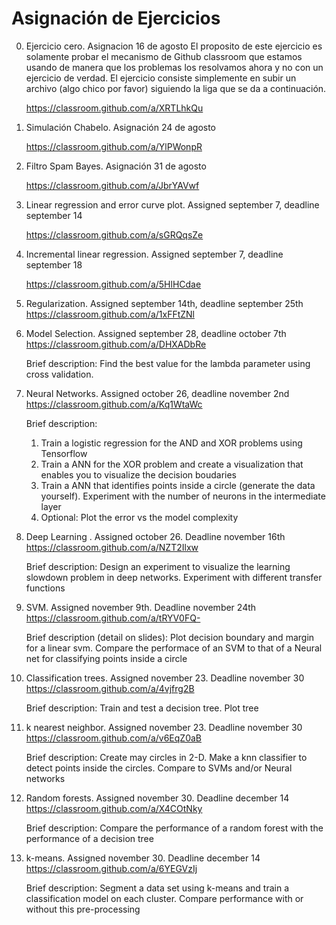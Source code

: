 # Asignación de Ejercicios

0. Ejercicio cero. Asignacion 16 de agosto
El proposito de este ejercicio es solamente probar el mecanismo de Github classroom que estamos usando de manera que los problemas los resolvamos ahora y no con un ejercicio de verdad.
  El ejercicio consiste simplemente en subir un archivo (algo chico por favor) siguiendo la liga que se da a continuación.

    https://classroom.github.com/a/XRTLhkQu


1. Simulación Chabelo. Asignación 24 de agosto

    https://classroom.github.com/a/YlPWonpR

2. Filtro Spam Bayes. Asignación 31 de agosto

    https://classroom.github.com/a/JbrYAVwf

3. Linear regression and error curve plot. Assigned  september 7, deadline september 14

    https://classroom.github.com/a/sGRQqsZe

4. Incremental linear regression. Assigned september 7, deadline september 18

    https://classroom.github.com/a/5HlHCdae

5. Regularization. Assigned september 14th, deadline september 25th
https://classroom.github.com/a/1xFFtZNl

6. Model Selection. Assigned september 28, deadline october 7th
https://classroom.github.com/a/DHXADbRe

    Brief description: Find the best value for the lambda parameter using cross validation.

7. Neural Networks. Assigned october 26, deadline november 2nd
https://classroom.github.com/a/Kq1WtaWc

    Brief description:
   1. Train a logistic regression for the AND and XOR problems using Tensorflow
   2. Train a ANN for the XOR problem and create a visualization that enables you to visualize the decision boudaries
   3. Train a ANN that identifies points inside a circle (generate the data yourself). Experiment with the number of neurons in the intermediate layer
   4. Optional: Plot the error vs the model complexity


8. Deep Learning . Assigned october 26. Deadline november 16th
https://classroom.github.com/a/NZT2Ilxw

    Brief description:
    Design an experiment to visualize the learning slowdown problem in deep networks. Experiment with different transfer functions

9. SVM. Assigned november 9th. Deadline november 24th
https://classroom.github.com/a/tRYV0FQ-

    Brief description (detail on slides): Plot decision boundary and margin for a linear svm. Compare the performace of an SVM to that of a Neural net for classifying points inside a circle

10. Classification trees. Assigned november 23. Deadline november 30
https://classroom.github.com/a/4vjfrg2B

    Brief description: Train and test a decision tree. Plot tree

11. k nearest neighbor. Assigned november 23. Deadline november 30
https://classroom.github.com/a/v6EqZ0aB

    Brief description: Create may circles in 2-D. Make a knn classifier to detect points inside the circles. Compare to SVMs and/or Neural networks

12. Random forests. Assigned november 30. Deadline december 14
https://classroom.github.com/a/X4COtNky

    Brief description: Compare the performance of a random forest with the performance of a decision tree


13. k-means. Assigned november 30. Deadline december 14
https://classroom.github.com/a/6YEGVzIj

    Brief description: Segment a data set using k-means and train a classification model on each cluster. Compare performance with or without this pre-processing
